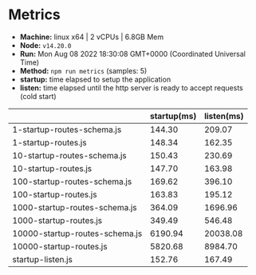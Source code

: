 # Metrics
* __Machine:__ linux x64 | 2 vCPUs | 6.8GB Mem
* __Node:__ `v14.20.0`
* __Run:__ Mon Aug 08 2022 18:30:08 GMT+0000 (Coordinated Universal Time)
* __Method:__ `npm run metrics` (samples: 5)
* __startup:__ time elapsed to setup the application
* __listen:__ time elapsed until the http server is ready to accept requests (cold start)

| | startup(ms) | listen(ms) |
|-| -       | -      |
| 1-startup-routes-schema.js | 144.30 | 209.07 |
| 1-startup-routes.js | 148.34 | 162.35 |
| 10-startup-routes-schema.js | 150.43 | 230.69 |
| 10-startup-routes.js | 147.70 | 163.98 |
| 100-startup-routes-schema.js | 169.62 | 396.10 |
| 100-startup-routes.js | 163.83 | 195.12 |
| 1000-startup-routes-schema.js | 364.09 | 1696.96 |
| 1000-startup-routes.js | 349.49 | 546.48 |
| 10000-startup-routes-schema.js | 6190.94 | 20038.08 |
| 10000-startup-routes.js | 5820.68 | 8984.70 |
| startup-listen.js | 152.76 | 167.49 |
